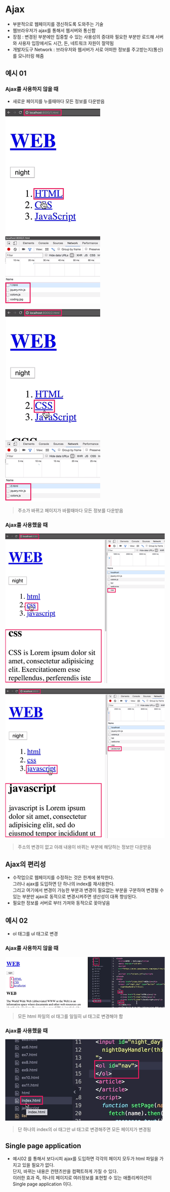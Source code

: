 # Ajax
- 부분적으로 웹페이지를 갱신하도록 도와주는 기술
- 웹브라우저가 ajax를 통해서 웹서버와 통신함
- 장점 : 변경된 부분에만 집중할 수 있는 사용성의 증대와 필요한 부분만 로드해 서버와 사용자 입장에서도 시간, 돈, 네트워크 자원이 절약됨
- 개발자도구 Network : 브라우저와 웹서버가 서로 어떠한 정보를 주고받는지(통신)를 모니터링 해줌

## 예시 01
### Ajax를 사용하지 않을 때
- 새로운 페이지를 누를때마다 모든 정보를 다운받음

![01](img/01.png)

![02](img/02.png)
> 주소가 바뀌고 페이지가 바뀔때마다 모든 정보를 다운받음

### Ajax를 사용했을 때

![03](img/03.png)

![04](img/04.png)
> 주소의 변경이 없고 아래 내용이 바뀌는 부분에 해당하는 정보만 다운받음

## Ajax의 편리성
- 수작업으로 웹페이지를 수정하는 것은 한계에 봉착한다.<br />그러나 ajax를 도입하면 단 하나의 index를 재사용한다.<br />그리고 여기에서 변경이 가능한 부분과 변경이 필요없는 부분을 구분하여 변경될 수 있는 부분만 ajax로 동적으로 변경시켜주면 생산성이 대폭 향상된다.
- 필요한 정보를 서버로 부터 가져와 동적으로 꽂아넣음

## 예시 02
- ol 태그를 ul 태그로 변경
### Ajax를 사용하지 않을 때

![05](img/05.png)
> 모든 html 파일의 ol 태그를 일일히 ul 태그로 변경해야 함

### Ajax를 사용했을 때

![06](img/06.png)
> 단 하나의 index의 ol 태그만 ul 태그로 변경해주면 모든 페이지가 변경됨

## Single page application
- 예시02 를 통해서 보다시피 ajax를 도입하면 각각의 페이지 모두가 html 파일을 가지고 있을 필요가 없다.<br />단지, 바뀌는 내용은 컨텐츠만을 컴팩트하게 가질 수 있다.<br />이러한 효과 즉, 하나의 페이지로 여러정보를 표현할 수 있는 애플리케이션이 Single page application 이다.
